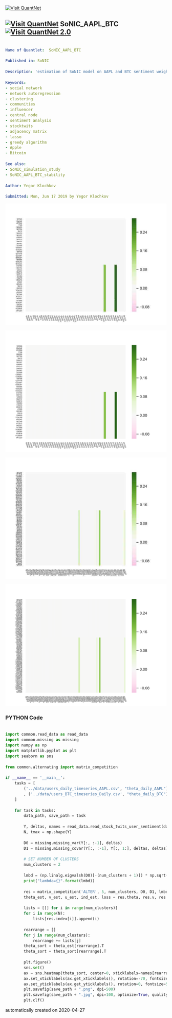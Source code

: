 [<img src="https://github.com/QuantLet/Styleguide-and-FAQ/blob/master/pictures/banner.png" width="888" alt="Visit QuantNet">](http://quantlet.de/)

## [<img src="https://github.com/QuantLet/Styleguide-and-FAQ/blob/master/pictures/qloqo.png" alt="Visit QuantNet">](http://quantlet.de/) **SoNIC_AAPL_BTC** [<img src="https://github.com/QuantLet/Styleguide-and-FAQ/blob/master/pictures/QN2.png" width="60" alt="Visit QuantNet 2.0">](http://quantlet.de/)

```yaml

Name of Quantlet:  SoNIC_AAPL_BTC   

Published in: SoNIC

Description: 'estimation of SoNIC model on AAPL and BTC sentiment weights'

Keywords:
- social network
- network autoregression
- clustering
- communities
- influencer
- central node
- sentiment analysis
- stocktwits
- adjacency matrix
- lasso
- greedy algorithm
- Apple
- Bitcoin

See also: 
- SoNIC_simulation_study
- SoNIC_AAPL_BTC_stability

Author: Yegor Klochkov

Submitted: Mon, Jun 17 2019 by Yegor Klochkov
```

![Picture1](theta_daily_AAPL.jpg)

![Picture2](theta_daily_AAPL.png)

![Picture3](theta_daily_BTC.jpg)

![Picture4](theta_daily_BTC.png)

### PYTHON Code
```python

import common.read_data as read_data
import common.missing as missing
import numpy as np
import matplotlib.pyplot as plt
import seaborn as sns

from common.alternating import matrix_competition

if __name__ == '__main__':
    tasks = [
        ('../data/users_daily_timeseries_AAPL.csv', "theta_daily_AAPL")
        , ('../data/users_BTC_timeseries_Daily.csv', "theta_daily_BTC")
    ]

    for task in tasks:
        data_path, save_path = task

        Y, deltas, names = read_data.read_stock_twits_user_sentiment(data_path, min_days=50, min_delta=0.5)
        N, tmax = np.shape(Y)

        D0 = missing.missing_var(Y[:, :-1], deltas)
        D1 = missing.missing_covar(Y[:, :-1], Y[:, 1:], deltas, deltas)

        # SET NUMBER OF CLUSTERS
        num_clusters = 2

        lmbd = (np.linalg.eigvalsh(D0)[-(num_clusters + 1)]) * np.sqrt(np.log(N)) / np.sqrt(tmax * np.min(deltas) ** 2)
        print("lambda={}".format(lmbd))

        res = matrix_competition('ALTER', 5, num_clusters, D0, D1, lmbd, epochs=50)
        theta_est, v_est, u_est, ind_est, loss = res.theta, res.v, res.u, res.index, res.loss

        lists = [[] for i in range(num_clusters)]
        for i in range(N):
            lists[res.index[i]].append(i)

        rearrange = []
        for j in range(num_clusters):
            rearrange += lists[j]
        theta_sort = theta_est[rearrange].T
        theta_sort = theta_sort[rearrange].T

        plt.figure()
        sns.set()
        ax = sns.heatmap(theta_sort, center=0, xticklabels=names[rearrange], yticklabels=names[rearrange], cmap="PiYG", vmin=-0.1, vmax = 0.3)
        ax.set_xticklabels(ax.get_xticklabels(), rotation=-70, fontsize=5)
        ax.set_yticklabels(ax.get_yticklabels(), rotation=0, fontsize=5)
        plt.savefig(save_path + ".png", dpi=500)
        plt.savefig(save_path + ".jpg", dpi=100, optimize=True, quality=30)
        plt.clf()


```

automatically created on 2020-04-27